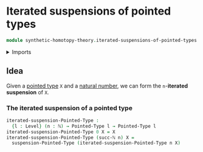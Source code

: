 # Iterated suspensions of pointed types

```agda
module synthetic-homotopy-theory.iterated-suspensions-of-pointed-types where
```

<details><summary>Imports</summary>

```agda
open import elementary-number-theory.natural-numbers

open import foundation.universe-levels

open import structured-types.pointed-types

open import synthetic-homotopy-theory.suspensions-of-pointed-types
```

</details>

## Idea

Given a [pointed type](structured-types.pointed-types.md) `X` and a
[natural number](elementary-number-theory.natural-numbers.md), we can form the
`n`-**iterated suspension** of `X`.

### The iterated suspension of a pointed type

```agda
iterated-suspension-Pointed-Type :
  {l : Level} (n : ℕ) → Pointed-Type l → Pointed-Type l
iterated-suspension-Pointed-Type 0 X = X
iterated-suspension-Pointed-Type (succ-ℕ n) X =
  suspension-Pointed-Type (iterated-suspension-Pointed-Type n X)
```
